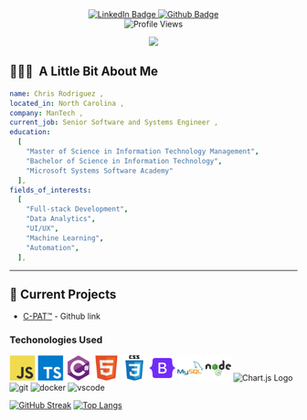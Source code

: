 <div id="header" align="center">
   <div id="badges">
     <a href="https://www.linkedin.com/in/csdcr/">
       <img src="https://img.shields.io/badge/LinkedIn-blue?style=for-the-badge&logo=linkedin&logoColor=white" alt="LinkedIn Badge"/>
     </a>
     <a href="https://github.com/crodriguez6497">
       <img src="https://img.shields.io/badge/github-black?style=for-the-badge&logo=github&logoColor=white" alt="Github Badge"/>
     </a>
  </div>
  <img src="https://komarev.com/ghpvc/?username=crodriguez6497&style=flat-square&color=blue" alt="Profile Views"/>
  <p>
    <img src="https://capsule-render.vercel.app/api?type=waving&color=gradient&text=Hi_there👋&height=100&section=header"/>
  </p>
</div>
<h2> 👨🏻‍💻 &nbsp;A Little Bit About Me</h2>

```yaml
name: Chris Rodriguez ,
located_in: North Carolina ,
company: ManTech ,
current_job: Senior Software and Systems Engineer ,
education:
  [
    "Master of Science in Information Technology Management",
    "Bachelor of Science in Information Technology",
    "Microsoft Systems Software Academy"
  ],
fields_of_interests:
  [
    "Full-stack Development",
    "Data Analytics",
    "UI/UX",
    "Machine Learning",
    "Automation",
  ],
```
---
## 🚀 Current Projects
   - [C-PAT™](https://github.com/NSWC-Crane/C-PAT) - Github link
<h3>Techonologies Used</h3>
<p align="left">
<img src="https://raw.githubusercontent.com/devicons/devicon/master/icons/javascript/javascript-original.svg" alt="javascript" width="45" height="45" />
<img src="https://github.com/devicons/devicon/blob/master/icons/typescript/typescript-plain.svg" alt="typescript" width="45" height="45" />
<img src="https://raw.githubusercontent.com/devicons/devicon/1119b9f84c0290e0f0b38982099a2bd027a48bf1/icons/csharp/csharp-original.svg" alt="csharp" width="45" height="45" />
<img src="https://github.com/devicons/devicon/blob/master/icons/html5/html5-original.svg" alt="html" width="45" height="45"/>
<img src="https://raw.githubusercontent.com/devicons/devicon/master/icons/css3/css3-original-wordmark.svg" alt="css3" width="45" height="45" />
<img src="https://raw.githubusercontent.com/devicons/devicon/master/icons/bootstrap/bootstrap-plain.svg" alt="bootstrap" width="45" height="45" />
<img src="https://raw.githubusercontent.com/devicons/devicon/master/icons/mysql/mysql-original-wordmark.svg" alt="mysql" width="45" height="45" />
<img src="https://raw.githubusercontent.com/devicons/devicon/master/icons/nodejs/nodejs-original-wordmark.svg" alt="nodejs" width="45" height="45" />
<img src="https://www.chartjs.org/media/logo-title.svg" alt="Chart.js Logo" width="45" height="45"/>
<img src="https://cdn.jsdelivr.net/gh/devicons/devicon/icons/git/git-original.svg" alt="git" width="45" height="45"/>
<img src="https://cdn.jsdelivr.net/gh/devicons/devicon/icons/docker/docker-original.svg" alt="docker" width="45" height="45"/>
<img src="https://cdn.jsdelivr.net/gh/devicons/devicon/icons/vscode/vscode-original.svg" alt="vscode" width="45" height="45"/>
</p>

[![GitHub Streak](http://github-readme-streak-stats.herokuapp.com?user=crodriguez6497&theme=dark&background=000000)](https://git.io/streak-stats)
[![Top Langs](https://github-readme-stats.vercel.app/api/top-langs/?username=crodriguez6497&layout=compact&theme=vision-friendly-dark)](https://github.com/anuraghazra/github-readme-stats)
